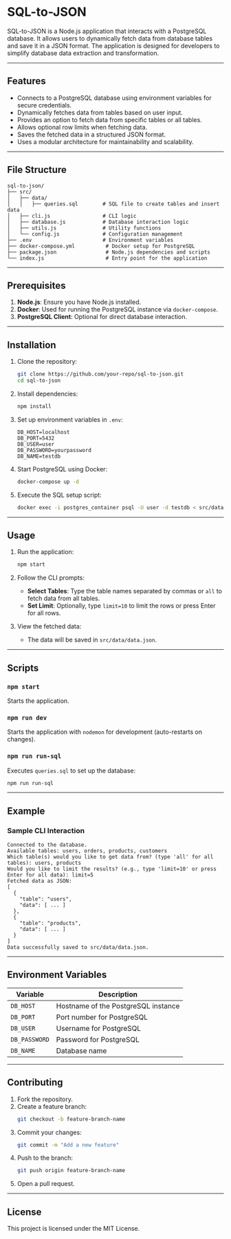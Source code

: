 # SQL-to-JSON

SQL-to-JSON is a Node.js application that interacts with a PostgreSQL database. It allows users to dynamically fetch data from database tables and save it in a JSON format. The application is designed for developers to simplify database data extraction and transformation.

---

## Features

- Connects to a PostgreSQL database using environment variables for secure credentials.
- Dynamically fetches data from tables based on user input.
- Provides an option to fetch data from specific tables or all tables.
- Allows optional row limits when fetching data.
- Saves the fetched data in a structured JSON format.
- Uses a modular architecture for maintainability and scalability.

---

## File Structure

```plaintext
sql-to-json/
├── src/
│   ├── data/
│   │   ├── queries.sql        # SQL file to create tables and insert data
│   ├── cli.js                 # CLI logic
│   ├── database.js            # Database interaction logic
│   ├── utils.js               # Utility functions
│   └── config.js              # Configuration management
├── .env                       # Environment variables
├── docker-compose.yml          # Docker setup for PostgreSQL
├── package.json                # Node.js dependencies and scripts
└── index.js                    # Entry point for the application
```

---

## Prerequisites

1. **Node.js**: Ensure you have Node.js installed.
2. **Docker**: Used for running the PostgreSQL instance via `docker-compose`.
3. **PostgreSQL Client**: Optional for direct database interaction.

---

## Installation

1. Clone the repository:

   ```bash
   git clone https://github.com/your-repo/sql-to-json.git
   cd sql-to-json
   ```

2. Install dependencies:

   ```bash
   npm install
   ```

3. Set up environment variables in `.env`:

   ```plaintext
   DB_HOST=localhost
   DB_PORT=5432
   DB_USER=user
   DB_PASSWORD=yourpassword
   DB_NAME=testdb
   ```

4. Start PostgreSQL using Docker:

   ```bash
   docker-compose up -d
   ```

5. Execute the SQL setup script:

   ```bash
   docker exec -i postgres_container psql -U user -d testdb < src/data/queries.sql
   ```

---

## Usage

1. Run the application:

   ```bash
   npm start
   ```

2. Follow the CLI prompts:

   - **Select Tables**: Type the table names separated by commas or `all` to fetch data from all tables.
   - **Set Limit**: Optionally, type `limit=10` to limit the rows or press Enter for all rows.

3. View the fetched data:
   - The data will be saved in `src/data/data.json`.

---

## Scripts

### `npm start`

Starts the application.

### `npm run dev`

Starts the application with `nodemon` for development (auto-restarts on changes).

### `npm run run-sql`

Executes `queries.sql` to set up the database:

```bash
npm run run-sql
```

---

## Example

### Sample CLI Interaction

```plaintext
Connected to the database.
Available tables: users, orders, products, customers
Which table(s) would you like to get data from? (type 'all' for all tables): users, products
Would you like to limit the results? (e.g., type 'limit=10' or press Enter for all data): limit=5
Fetched data as JSON:
[
  {
    "table": "users",
    "data": [ ... ]
  },
  {
    "table": "products",
    "data": [ ... ]
  }
]
Data successfully saved to src/data/data.json.
```

---

## Environment Variables

| Variable      | Description                         |
| ------------- | ----------------------------------- |
| `DB_HOST`     | Hostname of the PostgreSQL instance |
| `DB_PORT`     | Port number for PostgreSQL          |
| `DB_USER`     | Username for PostgreSQL             |
| `DB_PASSWORD` | Password for PostgreSQL             |
| `DB_NAME`     | Database name                       |

---

## Contributing

1. Fork the repository.
2. Create a feature branch:
   ```bash
   git checkout -b feature-branch-name
   ```
3. Commit your changes:
   ```bash
   git commit -m "Add a new feature"
   ```
4. Push to the branch:
   ```bash
   git push origin feature-branch-name
   ```
5. Open a pull request.

---

## License

This project is licensed under the MIT License.
